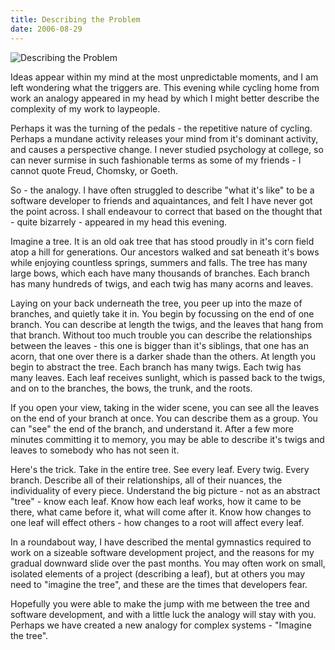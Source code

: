 ```yaml
---
title: Describing the Problem
date: 2006-08-29
---
```


![Describing the Problem](https://source.unsplash.com/9ZQzrLWV52M/1600x900)

Ideas appear within my mind at the most unpredictable moments, and I am left wondering what the triggers are. This evening while cycling home from work an analogy appeared in my head by which I might better describe the complexity of my work to laypeople.

Perhaps it was the turning of the pedals - the repetitive nature of cycling. Perhaps a mundane activity releases your mind from it's dominant activity, and causes a perspective change. I never studied psychology at college, so can never surmise in such fashionable terms as some of my friends - I cannot quote Freud, Chomsky, or Goeth.

So - the analogy. I have often struggled to describe "what it's like" to be a software developer to friends and aquaintances, and felt I have never got the point across. I shall endeavour to correct that based on the thought that - quite bizarrely - appeared in my head this evening.

Imagine a tree. It is an old oak tree that has stood proudly in it's corn field atop a hill for generations. Our ancestors walked and sat beneath it's bows while enjoying countless springs, summers and falls. The tree has many large bows, which each have many thousands of branches. Each branch has many hundreds of twigs, and each twig has many acorns and leaves.

Laying on your back underneath the tree, you peer up into the maze of branches, and quietly take it in. You begin by focussing on the end of one branch. You can describe at length the twigs, and the leaves that hang from that branch. Without too much trouble you can describe the relationships between the leaves - this one is bigger than it's siblings, that one has an acorn, that one over there is a darker shade than the others. At length you begin to abstract the tree. Each branch has many twigs. Each twig has many leaves. Each leaf receives sunlight, which is passed back to the twigs, and on to the branches, the bows, the trunk, and the roots.

If you open your view, taking in the wider scene, you can see all the leaves on the end of your branch at once. You can describe them as a group. You can "see" the end of the branch, and understand it. After a few more minutes committing it to memory, you may be able to describe it's twigs and leaves to somebody who has not seen it.

Here's the trick. Take in the entire tree. See every leaf. Every twig. Every branch. Describe all of their relationships, all of their nuances, the individuality of every piece. Understand the big picture - not as an abstract "tree" - know each leaf. Know how each leaf works, how it came to be there, what came before it, what will come after it. Know how changes to one leaf will effect others - how changes to a root will affect every leaf.

In a roundabout way, I have described the mental gymnastics required to work on a sizeable software development project, and the reasons for my gradual downward slide over the past months. You may often work on small, isolated elements of a project (describing a leaf), but at others you may need to "imagine the tree", and these are the times that developers fear.

Hopefully you were able to make the jump with me between the tree and software development, and with a little luck the analogy will stay with you. Perhaps we have created a new analogy for complex systems - "Imagine the tree".